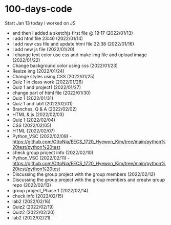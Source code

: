 # 100-days-code

Start Jan 13
today i worked on JS
- and then I added a sketchjs first file @ 19:17 (2022/01/13)
- I add html file 23:46 (2022/01/14)
- I add new css file and update html file 22:38 (2022/01/16)
- I add new js file (2022/01/20)
- I change text color use css and make img file and upload image (2022/01/22)
- Change background color using css (2022/01/23)
- Resize img (2022/01/24)
- Change styles using CSS (2022/01/25)
- Quiz 1 in class work (2022/01/26)
- Quiz 1 and project1 (2022/01/27)
- change part of html file (2022/01/30)
- Quiz 1 (2022/01/31)
- Quiz 1 and lab1 (2022/02/01)
- Branches, Q & A (2022/02/02)
- HTML & js (2022/02/03)
- Quiz 1 (2022/02/04)
- CSS (2022/02/05)
- HTML (2022/02/07)
- Python_VSC (2022/02/09) -https://github.com/OttoNia/EECS_1720_Hyewon_Kim/tree/main/python%20test/python%20test
- check group project info (2022/02/10)
- Python_VSC (2022/02/11) -https://github.com/OttoNia/EECS_1720_Hyewon_Kim/tree/main/python%20test/python%20test
- Discussing the group project with the group members (2022/02/12) 
- Discussing the group project with the group members and creatw qroup repo (2022/02/13) 
- group project_Phase 1 (2022/02/14)
- check info (2022/02/15)
- lab2 (2022/02/16)
- Quiz2 (2022/02/19)
- Quiz2 (2022/02/20)
- lab2 (2022/02/21)
